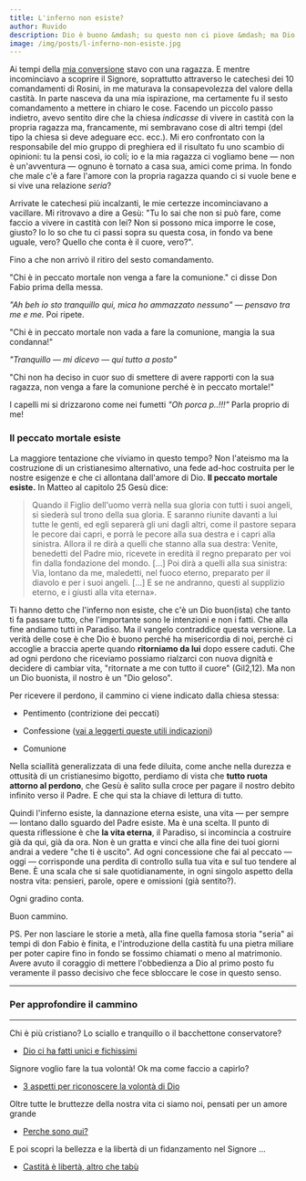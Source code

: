 ```yaml
---
title: L'inferno non esiste?
author: Ruvido
description: Dio è buono &mdash; su questo non ci piove &mdash; ma Dio è anche giudice. La più grande fregatura del cristianesimo fai-da-te? Credere in un Dio buonista (non buono!), uno che ci mette una pezza sopra tanto "non fa niente", tanto "tutto va bene".
image: /img/posts/l-inferno-non-esiste.jpg
---
```


Ai tempi della [mia conversione](http://5p2p.it/2013/10/29/la-mia-conversione.html) stavo con una ragazza. E mentre incominciavo a scoprire il Signore, soprattutto attraverso le catechesi dei 10 comandamenti di Rosini, in me maturava la consapevolezza del valore della castità. In parte nasceva da una mia ispirazione, ma certamente fu il sesto comandamento a mettere in chiaro le cose. Facendo un piccolo passo indietro, avevo sentito dire che la chiesa *indicasse* di vivere in castità con la propria ragazza ma, francamente, mi sembravano cose di altri tempi (del tipo la chiesa si deve adeguare ecc. ecc.). Mi ero confrontato con la responsabile del mio gruppo di preghiera ed il risultato fu uno scambio di opinioni: tu la pensi così, io colí; io e la mia ragazza ci vogliamo bene &mdash; non è un'avventura &mdash; ognuno è tornato a casa sua, amici come prima. In fondo che male c'è a fare l'amore con la propria ragazza quando ci si vuole bene e si vive una relazione *seria*?

Arrivate le catechesi più incalzanti, le mie certezze incominciavano a vacillare. Mi ritrovavo a dire a Gesù: "Tu lo sai che non si può fare, come faccio a vivere in castità con lei? Non si possono mica imporre le cose, giusto? Io lo so che tu ci passi sopra su questa cosa, in fondo va bene uguale, vero? Quello che conta è il cuore, vero?". 

Fino a che non arrivò il ritiro del sesto comandamento.

"Chi è in peccato mortale non venga a fare la comunione." ci disse Don Fabio prima della messa.

*"Ah beh io sto tranquillo qui, mica ho ammazzato nessuno" &mdash; pensavo tra me e me.* Poi ripete.

"Chi è in peccato mortale non vada a fare la comunione, mangia la sua condanna!"

*"Tranquillo &mdash; mi dicevo &mdash; qui tutto a posto"*

"Chi non ha deciso in cuor suo di smettere di avere rapporti con la sua ragazza, non venga a fare la comunione perché è in peccato mortale!"

I capelli mi si drizzarono come nei fumetti *"Oh porca p..!!!"* Parla proprio di me!

### Il peccato mortale esiste

La maggiore tentazione che viviamo in questo tempo? Non l'ateismo ma la costruzione di un cristianesimo alternativo, una fede ad-hoc costruita per le nostre esigenze e che ci allontana dall'amore di Dio. **Il peccato mortale esiste.** In Matteo al capitolo 25 Gesù dice:

> Quando il Figlio dell'uomo verrà nella sua gloria con tutti i suoi angeli, si siederà sul trono della sua gloria. E saranno riunite davanti a lui tutte le genti, ed egli separerà gli uni dagli altri, come il pastore separa le pecore dai capri, e porrà le pecore alla sua destra e i capri alla sinistra. Allora il re dirà a quelli che stanno alla sua destra: Venite, benedetti del Padre mio, ricevete in eredità il regno preparato per voi fin dalla fondazione del mondo. [...] Poi dirà a quelli alla sua sinistra: Via, lontano da me, maledetti, nel fuoco eterno, preparato per il diavolo e per i suoi angeli. [...] E se ne andranno, questi al supplizio eterno, e i giusti alla vita eterna».

Ti hanno detto che l'inferno non esiste, che c'è un Dio buon(ista) che tanto ti fa passare tutto, che l'importante sono le intenzioni e non i fatti. Che alla fine andiamo tutti in Paradiso. Ma il vangelo contraddice questa versione. La verità delle cose è che Dio è buono perché ha misericordia di noi, perché ci accoglie a braccia aperte quando **ritorniamo da lui** dopo essere caduti. Che ad ogni perdono che riceviamo possiamo rialzarci con nuova dignità e decidere di cambiar vita, "ritornate a me con tutto il cuore" (Gil2,12). Ma non un Dio buonista, il nostro è un "Dio geloso". 

Per ricevere il perdono, il cammino ci viene indicato dalla chiesa stessa:

- Pentimento (contrizione dei peccati)

- Confessione ([vai a leggerti queste utili indicazioni](http://5p2p.it/2015/03/30/la-potenza-della-confessione.html))

- Comunione

Nella sciallità generalizzata di una fede diluita, come anche nella durezza e ottusità di un cristianesimo bigotto, perdiamo di vista che **tutto ruota attorno al perdono**, che Gesù è salito sulla croce per pagare il nostro debito infinito verso il Padre. E che qui sta la chiave di lettura di tutto.

Quindi l'inferno esiste, la dannazione eterna esiste, una vita &mdash; per sempre &mdash; lontano dallo sguardo del Padre esiste. Ma è una scelta. Il punto di questa riflessione è che **la vita eterna**, il Paradiso, si incomincia a costruire già da qui, già da ora. Non è un gratta e vinci che alla fine dei tuoi giorni andrai a vedere "che ti è uscito". Ad ogni concessione che fai al peccato &mdash; oggi &mdash; corrisponde una perdita di controllo sulla tua vita e sul tuo tendere al Bene. È una scala che si sale quotidianamente, in ogni singolo aspetto della nostra vita: pensieri, parole, opere e omissioni (già sentito?).

Ogni gradino conta.

Buon cammino.

PS. Per non lasciare le storie a metà, alla fine quella famosa storia "seria" ai tempi di don Fabio è finita, e l'introduzione della castità fu una pietra miliare per poter capire fino in fondo se fossimo chiamati o meno al matrimonio. Avere avuto il coraggio di mettere l'obbedienza a Dio al primo posto fu veramente il passo decisivo che fece sbloccare le cose in questo senso.

---

### Per approfondire il cammino

---

Chi è più cristiano? Lo sciallo e tranquillo o il bacchettone conservatore?

- [Dio ci ha fatti unici e fichissimi](http://5p2p.it/2015/05/26/dio-ci-ha-fatti-fichissimi.html)

Signore voglio fare la tua volontà! Ok ma come faccio a capirlo?

- [3 aspetti per riconoscere la volontà di Dio](http://5p2p.it/2013/12/04/cosa-vuoi-che-io-faccia.html)

Oltre tutte le bruttezze della nostra vita ci siamo noi, pensati per un amore grande

- [Perche sono qui?](http://5p2p.it/2015/02/20/perche-sono-qui.html)

E poi scopri la bellezza e la libertà di un fidanzamento nel Signore ...

- [Castità è libertà, altro che tabù](http://5p2p.it/2013/05/10/castita-liberta.html)